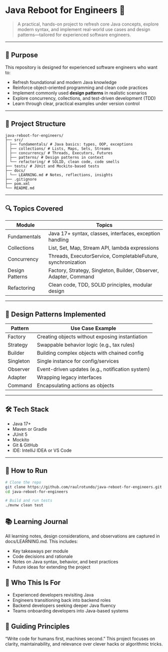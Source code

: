 # Java Reboot for Engineers 🚀

> A practical, hands-on project to refresh core Java concepts, explore modern syntax, and implement real-world use cases and design patterns—tailored for experienced software engineers.

---

## 🎯 Purpose

This repository is designed for experienced software engineers who want to:

- Refresh foundational and modern Java knowledge
- Reinforce object-oriented programming and clean code practices
- Implement commonly used **design patterns** in realistic scenarios
- Explore concurrency, collections, and test-driven development (TDD)
- Learn through clear, practical examples under version control

---

## 🧱 Project Structure

```folder
java-reboot-for-engineers/
├── src/
│ ├── fundamentals/ # Java basics: types, OOP, exceptions
│ ├── collections/ # Lists, Maps, Sets, Streams
│ ├── concurrency/ # Threads, Executors, Futures
│ ├── patterns/ # Design patterns in context
│ └── refactoring/ # SOLID, clean code, code smells
├── tests/ # JUnit and Mockito-based tests
├── docs/
│ └── LEARNING.md # Notes, reflections, insights
├── .gitignore
├── pom.xml
└── README.md
```

---

## 🔍 Topics Covered

| Module           | Topics                                                                 |
|------------------|------------------------------------------------------------------------|
| Fundamentals     | Java 17+ syntax, classes, interfaces, exception handling               |
| Collections      | List, Set, Map, Stream API, lambda expressions                         |
| Concurrency      | Threads, ExecutorService, CompletableFuture, synchronization           |
| Design Patterns  | Factory, Strategy, Singleton, Builder, Observer, Adapter, Command      |
| Refactoring      | Clean code, TDD, SOLID principles, modular design                      |

---

## 🧪 Design Patterns Implemented

| Pattern          | Use Case Example                                   |
|------------------|----------------------------------------------------|
| Factory          | Creating objects without exposing instantiation    |
| Strategy         | Swappable behavior logic (e.g., tax rules)         |
| Builder          | Building complex objects with chained config       |
| Singleton        | Single instance for config/services                |
| Observer         | Event-driven updates (e.g., notification system)   |
| Adapter          | Wrapping legacy interfaces                         |
| Command          | Encapsulating actions as objects                   |

---

## 🛠️ Tech Stack

- Java 17+
- Maven or Gradle
- JUnit 5
- Mockito
- Git & GitHub
- IDE: IntelliJ IDEA or VS Code

---

## 📖 How to Run

```bash
# Clone the repo
git clone https://github.com/raulrotundo/java-reboot-for-engineers.git
cd java-reboot-for-engineers

# Build and run tests
./mvnw clean test
```

## 📚 Learning Journal
All learning notes, design considerations, and observations are captured in docs/LEARNING.md. This includes:

- Key takeaways per module
- Code decisions and rationale
- Notes on Java syntax, behavior, and best practices
- Future ideas for extending the project

## 👥 Who This Is For

- Experienced developers revisiting Java
- Engineers transitioning back into backend roles
- Backend developers seeking deeper Java fluency
- Teams onboarding developers into Java-based systems

## 🧠 Guiding Principles
“Write code for humans first, machines second.”
This project focuses on clarity, maintainability, and relevance over clever hacks or algorithmic tricks.

